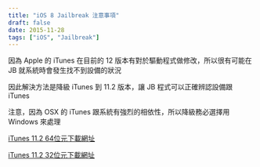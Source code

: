 ```yaml
---
title: "iOS 8 Jailbreak 注意事項"
draft: false
date: 2015-11-28
tags: ["iOS", "Jailbreak"]
---
```



因為 Apple 的 iTunes 在目前的 12 版本有對於驅動程式做修改，所以很有可能在 JB 就系統時會發生找不到設備的狀況

因此解決方法是降級 iTunes 到 11.2 版本，讓 JB 程式可以正確辨認設備跟 iTunes

注意，因為 OSX 的 iTunes 跟系統有強烈的相依性，所以降級務必選擇用 Windows 來處理 

<a href="https://secure-appldnld.apple.com/iTunes11/031-2407.20140515.Bbh8U/iTunes64Setup.exe" target="_blank">iTunes 11.2 64位元下載網址</a>

<a href="https://secure-appldnld.apple.com/iTunes11/031-2406.20140515.33RPt/iTunesSetup.exe" target="_blank">iTunes 11.2 32位元下載網址</a>


